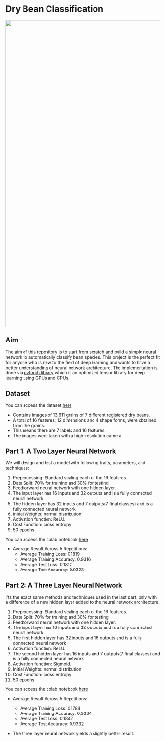 # Dry Bean Classification
<p align="center">
  <img width="1000" src="https://github.com/user-attachments/assets/bb1a2a85-3ba5-4759-874a-4fb096ee99ad">
</p>

## Aim
The aim of this repository is to start from scratch and build a simple neural network to automatically classify bean species. This project is the perfect fit for anyone who is new to the field of deep learning and wants to have a better understanding of neural network architecture. The implementation is done via [pytorch library](https://pytorch.org/docs/stable/index.html) which is an optimized tensor library for deep learning using GPUs and CPUs.

## Dataset
You can access the dataset [here](https://archive.ics.uci.edu/dataset/602/dry+bean+dataset)
- Contains images of 13,611 grains of 7 different registered dry beans.
- A total of 16 features; 12 dimensions and 4 shape forms, were obtained from the grains.
- This means there are 7 labels and 16 features.
- The images were taken with a high-resolution camera.


## Part 1: A Two Layer Neural Network
We will design and test a model with following traits, parameters, and techniques:
1. Preprocessing: Standard scaling each of the 16 features.
2. Data Split: 70% for training and 30% for testing
3. Feedforward neural network with one hidden layer.
4. The input layer has 16 inputs and 32 outputs and is a fully connected neural network
6. The hidden layer has 32 inputs and 7 outputs(7 final classes) and is a fully connected neural network
7. Initial Weights: normal distribution
8. Activation function: ReLU.
9. Cost Function: cross entropy
10. 50 epochs

You can access the colab notebook [here](https://colab.research.google.com/drive/1CopOg6KXu9KKkUqXwShRra7T7AIvpV-E?usp=sharing)

- Average Result Across 5 Repetitions:
  - Average Training Loss: 0.1819
  - Average Training Accuracy: 0.9316
  - Average Test Loss: 0.1812
  - Average Test Accuracy: 0.9323


## Part 2: A Three Layer Neural Network
I'ts the exact same methods and techniques used in the last part, only with a difference of a new hidden layer added to the neural network architecture.

1. Preprocessing: Standard scaling each of the 16 features.
2. Data Split: 70% for training and 30% for testing
3. Feedforward neural network with one hidden layer.
4. The input layer has 16 inputs and 32 outputs and is a fully connected neural network
5. The first hidden layer has 32 inputs and 16 outputs and is a fully connected neural network
6. Activation function: ReLU.
7. The second hidden layer has 16 inputs and 7 outputs(7 final classes) and is a fully connected neural network
8. Activation function: Sigmoid.
9. Initial Weights: normal distribution
10. Cost Function: cross entropy
11. 50 epochs

You can access the colab notebook [here](https://colab.research.google.com/drive/1CopOg6KXu9KKkUqXwShRra7T7AIvpV-E?usp=sharing)

- Average Result Across 5 Repetitions:
  - Average Training Loss: 0.1784
  - Average Training Accuracy: 0.9334
  - Average Test Loss: 0.1842
  - Average Test Accuracy: 0.9332

- The three layer neural network yields a slightly better result.


